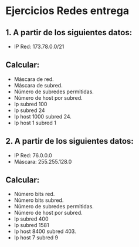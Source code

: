 # Ejercicios Redes entrega

## 1. A partir de los siguientes datos:

- IP Red: 173.78.0.0/21

## Calcular:

- Máscara de red.
- Máscara de subred.
- Número de subredes permitidas.
- Número de host por subred.
- Ip subred 100
- Ip subred 24
- Ip host 1000 subred 24.
- Ip host 1 subred 1

## 2. A partir de los siguientes datos:

- IP Red: 76.0.0.0
- Máscara: 255.255.128.0

## Calcular:

- Número bits red.
- Número bits subred.
- Número de subredes permitidas.
- Número de host por subred.
- Ip subred 400
- Ip subred 1581
- Ip host 8400 subred 403.
- Ip host 7 subred 9
